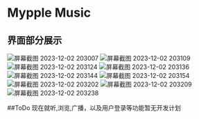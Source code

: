 # Mypple Music
## 界面部分展示
![屏幕截图 2023-12-02 203007](https://github.com/hinadesu39/Mypple-Music/assets/131540418/0a58cee4-5a8d-4625-a791-bcfd5070853b)
![屏幕截图 2023-12-02 203109](https://github.com/hinadesu39/Mypple-Music/assets/131540418/54fc7a95-c756-421e-9354-c67fcde65de1)
![屏幕截图 2023-12-02 203124](https://github.com/hinadesu39/Mypple-Music/assets/131540418/0daba117-4f83-4bd7-9a9b-a21473dccda6)
![屏幕截图 2023-12-02 203136](https://github.com/hinadesu39/Mypple-Music/assets/131540418/d2ccdd0e-e028-43c2-b74e-a83e7e89168f)
![屏幕截图 2023-12-02 203144](https://github.com/hinadesu39/Mypple-Music/assets/131540418/cf58d05b-37e6-4e2c-966c-c13c42bf3c8d)
![屏幕截图 2023-12-02 203154](https://github.com/hinadesu39/Mypple-Music/assets/131540418/e9b064ea-b4e7-4100-8c2b-18039c0219f6)
![屏幕截图 2023-12-02 203202](https://github.com/hinadesu39/Mypple-Music/assets/131540418/981c5354-23f6-4f59-8b30-ff1efb0b9117)
![屏幕截图 2023-12-02 203209](https://github.com/hinadesu39/Mypple-Music/assets/131540418/ec710ec0-f5b7-4170-a895-48621bca7862)
![屏幕截图 2023-12-02 203238](https://github.com/hinadesu39/Mypple-Music/assets/131540418/f6329ae6-de9a-4b83-be64-58dd8888cbb8)

##ToDo
现在就听,浏览,广播，以及用户登录等功能暂无开发计划
